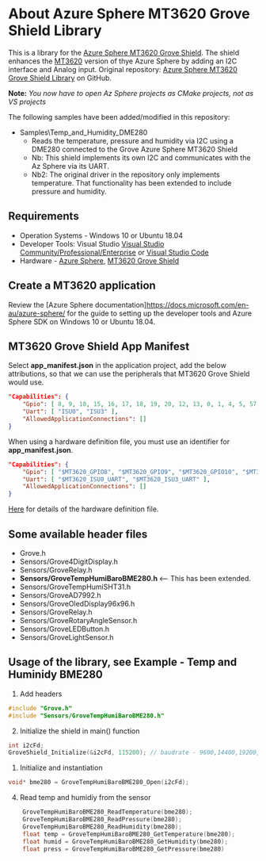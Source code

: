 # About Azure Sphere MT3620 Grove Shield Library

This is a library for the [Azure Sphere MT3620 Grove Shield](http://wiki.seeedstudio.com/Grove_Starter_Kit_for_Azure_Sphere_MT3620_Development_Kit). The shield enhances the [MT3620](http://wiki.seeedstudio.com/Azure_Sphere_MT3620_Development_Kit/) version of thye Azure Sphere by adding an I2C interface and Analog input. 
Original repository: [Azure Sphere MT3620 Grove Shield Library](https://github.com/Seeed-Studio/MT3620_Grove_Shield) on GitHub.

**Note:** _You now have to open Az Sphere projects as CMake projects, not as VS projects_

The following samples have been added/modified in this repository:
- Samples\Temp_and_Humidity_DME280
  - Reads the temperature, pressure and humidity via I2C using a DME280 connected to the Grove Azure Sphere MT3620 Shield
  - Nb: This shield implements its own I2C and communicates with the Az Sphere via its UART.
  - Nb2: The original driver in the repository only implements temperature. That functionality has been extended to include pressure and humidity.

 
## Requirements

- Operation Systems - Windows 10 or Ubuntu 18.04
- Developer Tools: Visual Studio [Visual Studio Community/Professional/Enterprise](https://visualstudio.microsoft.com/downloads/) or [Visual Studio Code](https://code.visualstudio.com/)
- Hardware - [Azure Sphere](https://www.seeedstudio.com/Azure-Sphere-MT3620-Development-Kit-US-Version-p-3052.html), [MT3620 Grove Shield](https://www.seeedstudio.com/MT3620-Grove-Shield-p-3145.html) 

## Create a MT3620 application

Review the [Azure Sphere documentation]https://docs.microsoft.com/en-au/azure-sphere/ for the guide to setting up the developer tools and Azure Sphere SDK on Windows 10 or Ubuntu 18.04.


## MT3620 Grove Shield App Manifest

Select __app_manifest.json__ in the application project, add the below attributions, so that we can use the peripherals that MT3620 Grove Shield would use.

```JSON
"Capabilities": {
    "Gpio": [ 8, 9, 10, 15, 16, 17, 18, 19, 20, 12, 13, 0, 1, 4, 5, 57, 58, 11, 14, 48 ],
    "Uart": [ "ISU0", "ISU3" ],
    "AllowedApplicationConnections": []
}
```

When using a hardware definition file, you must use an identifier for __app_manifest.json__.

```JSON
"Capabilities": {
    "Gpio": [ "$MT3620_GPIO8", "$MT3620_GPIO9", "$MT3620_GPIO10", "$MT3620_GPIO15", "$MT3620_GPIO16", "$MT3620_GPIO17", "$MT3620_GPIO18", "$MT3620_GPIO19", "$MT3620_GPIO20", "$MT3620_GPIO12", "$MT3620_GPIO13", "$MT3620_GPIO0", "$MT3620_GPIO1", "$MT3620_GPIO4", "$MT3620_GPIO5", "$MT3620_GPIO57", "$MT3620_GPIO58", "$MT3620_GPIO11", "$MT3620_GPIO14", "$MT3620_GPIO48" ],
    "Uart": [ "$MT3620_ISU0_UART", "$MT3620_ISU3_UART" ],
    "AllowedApplicationConnections": []
}
```

[Here](https://docs.microsoft.com/en-us/azure-sphere/app-development/manage-hardware-dependencies) for details of the hardware definition file.

## Some available header files

- Grove.h
- Sensors/Grove4DigitDisplay.h
- Sensors/GroveRelay.h
- <b> Sensors/GroveTempHumiBaroBME280.h </b> <-- This has been extended.
- Sensors/GroveTempHumiSHT31.h
- Sensors/GroveAD7992.h
- Sensors/GroveOledDisplay96x96.h
- Sensors/GroveRelay.h
- Sensors/GroveRotaryAngleSensor.h
- Sensors/GroveLEDButton.h
- Sensors/GroveLightSensor.h


## Usage of the library, see Example - Temp and Huminidy BME280

1. Add headers

```C
#include "Grove.h"
#include "Sensors/GroveTempHumiBaroBME280.h"
```

2. Initialize the shield in main() function

```C
int i2cFd;
GroveShield_Initialize(&i2cFd, 115200); // baudrate - 9600,14400,19200,115200,230400 
```

1. Initialize and instantiation

```C
void* bme280 = GroveTempHumiBaroBME280_Open(i2cFd);
```


4. Read temp and humidiy from the sensor
   
```C
    GroveTempHumiBaroBME280_ReadTemperature(bme280);
    GroveTempHumiBaroBME280_ReadPressure(bme280);
    GroveTempHumiBaroBME280_ReadHumidity(bme280);
    float temp = GroveTempHumiBaroBME280_GetTemperature(bme280);
    float humid = GroveTempHumiBaroBME280_GetHumidity(bme280);
    float press = GroveTempHumiBaroBME280_GetPressure(bme280)
```
